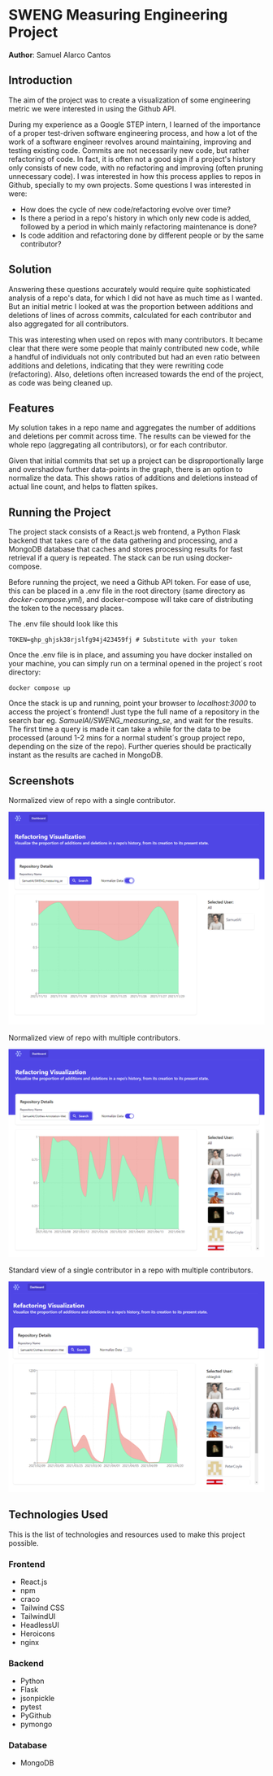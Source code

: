 # SWENG Measuring Engineering Project

**Author**: Samuel Alarco Cantos

## Introduction

The aim of the project was to create a visualization of some engineering metric we were interested in using the Github API. 

During my experience as a Google STEP intern, I learned of the importance of a proper test-driven software engineering process, and how a lot of the work of a software engineer revolves around maintaining, improving and testing existing code. Commits are not necessarily new code, but rather refactoring of code. In fact, it is often not a good sign if a project's history only consists of new code, with no refactoring and improving (often pruning unnecessary code). I was interested in how this process applies to repos in Github, specially to my own projects. Some questions I was interested in were:

- How does the cycle of new code/refactoring evolve over time?
- Is there a period in a repo's history in which only new code is added, followed by a period in which mainly refactoring maintenance is done?
- Is code addition and refactoring done by different people or by the same contributor? 

## Solution

Answering these questions accurately would require quite sophisticated analysis of a repo's data, for which I did not have as much time as I wanted. But an initial metric I looked at was the proportion between additions and deletions of lines of across commits, calculated for each contributor and also aggregated for all contributors. 

This was interesting when used on repos with many contributors. It became clear that there were some people that mainly contributed new code, while a handful of individuals not only contributed but had an even ratio between additions and deletions, indicating that they were rewriting code (refactoring). Also, deletions often increased towards the end of the project, as code was being cleaned up.

## Features

My solution takes in a repo name and aggregates the number of additions and deletions per commit across time. The results can be viewed for the whole repo (aggregating all contributors), or for each contributor. 

Given that initial commits that set up a project can be disproportionally large and overshadow further data-points in the graph, there is an option to normalize the data. This shows ratios of additions and deletions instead of actual line count, and helps to flatten spikes.

## Running the Project

The project stack consists of a React.js web frontend, a Python Flask backend that takes care of the data gathering and processing, and a MongoDB database that caches and stores processing results for fast retrieval if a query is repeated. The stack can be run using docker-compose.

Before running the project, we need a Github API token. For ease of use, this can be placed in a .env file in the root directory (same directory as *docker-compose.yml*), and docker-compose will take care of distributing the token to the necessary places.

The .env file should look like this

```
TOKEN=ghp_ghjsk38rjslfg94j423459fj # Substitute with your token
```

Once the .env file is in place, and assuming you have docker installed on your machine, you can simply run on a terminal opened in the project´s root directory:

```console
docker compose up
```

Once the stack is up and running, point your browser to *localhost:3000* to access the project´s frontend! Just type the full name of a repository in the search bar eg. *SamuelAl/SWENG_measuring_se*, and wait for the results. The first time a query is made it can take a while for the data to be processed (around 1-2 mins for a normal student´s group project repo, depending on the size of the repo). Further queries should be practically instant as the results are cached in MongoDB.

## Screenshots

Normalized view of repo with a single contributor.

![Screenshot 1](images/screenshot1.PNG)

Normalized view of repo with multiple contributors.

![Screenshot 2](images/screenshot2.PNG)

Standard view of a single contributor in a repo with multiple contributors.

![Screenshot 2](images/screenshot3.PNG)

## Technologies Used

This is the list of technologies and resources used to make this project possible.

### Frontend

- React.js
- npm
- craco
- Tailwind CSS
- TailwindUI
- HeadlessUI
- Heroicons
- nginx

### Backend

- Python
- Flask
- jsonpickle
- pytest
- PyGithub
- pymongo

### Database

- MongoDB



